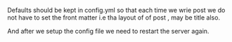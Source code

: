 ---
---


Defaults should be kept in config.yml so that each time we wrie post we do not have to set the front matter i.e tha layout of of post , may be title also.

        
And after we setup the config file we need to restart the server again.